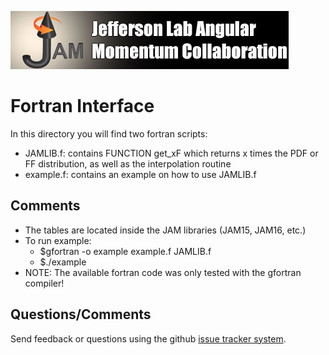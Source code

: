 [![jamlogo](../gallery/jam.jpg)](http://www.jlab.org/jam)

# Fortran Interface

In this directory you will find two fortran scripts:

   - JAMLIB.f: contains FUNCTION get_xF which returns
     	       x times the PDF or FF distribution, as well
	       as the interpolation routine
   - example.f: contains an example on how to use JAMLIB.f

## Comments

- The tables are located inside the JAM libraries (JAM15, JAM16, etc.)
- To run example:
  - $gfortran -o example example.f JAMLIB.f
  - $./example
- NOTE: The available fortran code was only tested with the
  	gfortran compiler!

## Questions/Comments

Send feedback or questions using the github
[issue tracker system](https://github.com/JeffersonLab/JAMLIB/issues).
